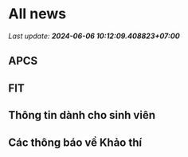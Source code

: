 # All news
_Last update: **2024-06-06 10:12:09.408823+07:00**_
## APCS
## FIT

## Thông tin dành cho sinh viên

## Các thông báo về Khảo thí
